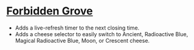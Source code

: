 # [Forbidden Grove](https://www.mousehuntgame.com/preferences.php?tab=mousehunt-improved-settings#mousehunt-improved-settings-location-hud)

- Adds a live-refresh timer to the next closing time.
- Adds a cheese selector to easily switch to Ancient, Radioactive Blue, Magical Radioactive Blue, Moon, or Crescent cheese.
